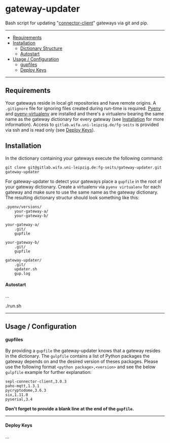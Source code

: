 gateway-updater
=======

Bash script for updating "[connector-client](https://gitlab.wifa.uni-leipzig.de/fg-seits/connector-client)" gateways via git and pip.

-------

+ [Requirements](#requirements)
+ [Installation](#installation)
    + [Dictionary Structure](#dictionary-structure)
    + [Autostart](#autostart)
+ [Usage / Configuration](#usage-configuration)
    + [gupfiles](#gupfiles)
    + [Deploy Keys](#deploy-key)

-------

Requirements
----

Your gateways reside in local git repositories and have remote origins. A `.gitignore` file for ignoring files created during run-time is required. [Pyenv](https://github.com/pyenv/pyenv) and [pyenv-virtualenv](https://github.com/pyenv/pyenv-virtualenv) are installed and there's a virtualenv bearing the same name as the gateway dictionary for every gateway (see [Installation](#installation) for more information). Access to `gitlab.wifa.uni-leipzig.de/fg-seits` is provided via ssh and is read only (see [Deploy Keys](#deploy-key)).


Installation
----

In the dictionary containing your gateways execute the following command:

`git clone git@gitlab.wifa.uni-leipzig.de:fg-seits/gateway-updater.git gateway-updater`

For gateway-updater to detect your gateways place a `gupfile` in the root of your gateway dictionary.
Create a virtualenv via `pyenv virtualenv` for each gateway and make sure to use the same name as the gateway dictionary.
The resulting dictionary structur should look something like this:

    .pyenv/versions/
        your-gateway-a/
        your-gateway-b/
    
    your-gateway-a/
        .git/
        gupfile
    
    your-gateway-b/
        .git/
        gupfile
    
    gateway-updater/
        .git/
        updater.sh
        gup.log

#### Autostart

...

./run.sh

---

Usage / Configuration
----

#### gupfiles

By providing a `gupfile` the gateway-updater knows that a gateway resides in the dictionary. The `gulpfile` contains a list of Python packages the gateway depends on and the desired version of theses packages. Please use the following format `<python package>,<version>` and see the below `gulpfile` example for further explanation:

    sepl-connector-client,3.0.3
    paho-mqtt,1.3.1
    pycryptodome,3.6.3
    six,1.11.0
    pyserial,3.4

**Don't forget to provide a blank line at the end of the `gupfile`.**

---

#### Deploy Keys

...